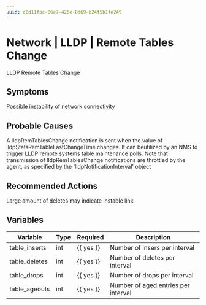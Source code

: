 ```yaml
---
uuid: c0d11fbc-06e7-426e-8d69-b24f5b1fe249
---
```

# Network | LLDP | Remote Tables Change

LLDP Remote Tables Change

## Symptoms

Possible instability of network connectivity

## Probable Causes

A lldpRemTablesChange notification is sent when the value of lldpStatsRemTableLastChangeTime changes.
It can beutilized by an NMS to trigger LLDP remote systems table maintenance polls.
Note that transmission of lldpRemTablesChange notifications are throttled by the agent, as specified by the 'lldpNotificationInterval' object

## Recommended Actions

Large amount of deletes may indicate instable link

## Variables

Variable | Type | Required | Description
--- | --- | --- | ---
table_inserts | int | {{ yes }} | Number of insers per interval
table_deletes | int | {{ yes }} | Number of deletes per interval
table_drops | int | {{ yes }} | Number of drops per interval
table_ageouts | int | {{ yes }} | Number of aged entries per interval
